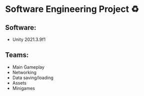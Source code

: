 # Software Engineering Project ♻️
## Software:
- Unity 2021.3.9f1

## Teams:
- Main Gameplay
- Networking
- Data saving/loading
- Assets
- Minigames
